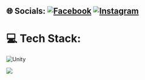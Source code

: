 
## 🌐 Socials: [![Facebook](https://img.shields.io/badge/Facebook-%231877F2.svg?logo=Facebook&logoColor=white)](https://www.facebook.com/h.donq) [![Instagram](https://img.shields.io/badge/Instagram-%23E4405F.svg?logo=Instagram&logoColor=white)](https://www.instagram.com/_haidonq55/) 

# 💻 Tech Stack:
![Unity](https://img.shields.io/badge/unity-%23000000.svg?style=for-the-badge&logo=unity&logoColor=white)

![](https://github-readme-stats.vercel.app/api/top-langs/?username=dongpk&theme=radical&hide_border=false&include_all_commits=true&count_private=true&layout=compact)
